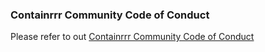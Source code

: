 ### Containrrr Community Code of Conduct

Please refer to out [Containrrr Community Code of Conduct](https://github.com/beatkind/.github/blob/master/CODE_OF_CONDUCT.md)
